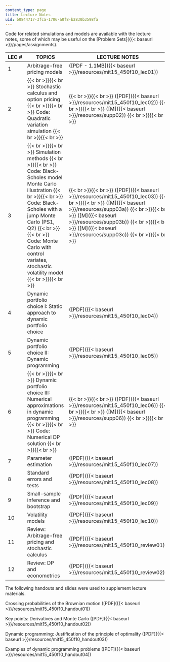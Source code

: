 ```yaml
---
content_type: page
title: Lecture Notes
uid: b0844717-3fca-1706-a0f8-b2830b3598fa
---
```


Code for related simulations and models are available with the lecture notes, some of which may be useful on the [Problem Sets]({{< baseurl >}}/pages/assignments).

| LEC # | TOPICS | LECTURE NOTES |
| --- | --- | --- |
| 1 | Arbitrage-free pricing models | ([PDF - 1.1MB]({{< baseurl >}}/resources/mit15_450f10_lec01)) |
| 2 |  {{< br >}}{{< br >}} Stochastic calculus and option pricing {{< br >}}{{< br >}} Code: Quadratic variation simulation {{< br >}}{{< br >}}  |  {{< br >}}{{< br >}} ([PDF]({{< baseurl >}}/resources/mit15_450f10_lec02)) {{< br >}}{{< br >}} ([M]({{< baseurl >}}/resources/supp02)) {{< br >}}{{< br >}}  |
| 3 |  {{< br >}}{{< br >}} Simulation methods {{< br >}}{{< br >}} Code: Black-Scholes model Monte Carlo illustration {{< br >}}{{< br >}} Code: Black-Scholes with a jump Monte Carlo (PS1, Q2) {{< br >}}{{< br >}} Code: Monte Carlo with control variates, stochastic volatility model {{< br >}}{{< br >}}  |  {{< br >}}{{< br >}} ([PDF]({{< baseurl >}}/resources/mit15_450f10_lec03)) {{< br >}}{{< br >}} ([M]({{< baseurl >}}/resources/supp03a)) {{< br >}}{{< br >}} ([M]({{< baseurl >}}/resources/supp03b)) {{< br >}}{{< br >}} ([M]({{< baseurl >}}/resources/supp03c)) {{< br >}}{{< br >}}  |
| 4 | Dynamic portfolio choice I: Static approach to dynamic portfolio choice | ([PDF]({{< baseurl >}}/resources/mit15_450f10_lec04)) |
| 5 | Dynamic portfolio choice II: Dynamic programming | ([PDF]({{< baseurl >}}/resources/mit15_450f10_lec05)) |
| 6 |  {{< br >}}{{< br >}} Dynamic portfolio choice III: Numerical approximations in dynamic programming {{< br >}}{{< br >}} Code: Numerical DP solution {{< br >}}{{< br >}}  |  {{< br >}}{{< br >}} ([PDF]({{< baseurl >}}/resources/mit15_450f10_lec06)) {{< br >}}{{< br >}} ([M]({{< baseurl >}}/resources/supp06)) {{< br >}}{{< br >}}  |
| 7 | Parameter estimation | ([PDF]({{< baseurl >}}/resources/mit15_450f10_lec07)) |
| 8 | Standard errors and tests | ([PDF]({{< baseurl >}}/resources/mit15_450f10_lec08)) |
| 9 | Small-sample inference and bootstrap | ([PDF]({{< baseurl >}}/resources/mit15_450f10_lec09)) |
| 10 | Volatility models | ([PDF]({{< baseurl >}}/resources/mit15_450f10_lec10)) |
| 11 | Review: Arbitrage-free pricing and stochastic calculus | ([PDF]({{< baseurl >}}/resources/mit15_450f10_review01)) |
| 12 | Review: DP and econometrics | ([PDF]({{< baseurl >}}/resources/mit15_450f10_review02)) 

The following handouts and slides were used to supplement lecture materials.

Crossing probabilities of the Brownian motion ([PDF]({{< baseurl >}}/resources/mit15_450f10_handout01))

Key points: Derivatives and Monte Carlo ([PDF]({{< baseurl >}}/resources/mit15_450f10_handout02))

Dynamic programming: Justification of the principle of optimality ([PDF]({{< baseurl >}}/resources/mit15_450f10_handout03))

Examples of dynamic programming problems ([PDF]({{< baseurl >}}/resources/mit15_450f10_handout04))